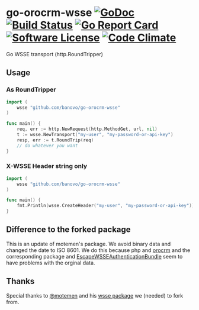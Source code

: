 # go-orocrm-wsse [![GoDoc](https://godoc.org/github.com/banovo/go-orocrm-wsse?status.svg)](https://godoc.org/github.com/banovo/go-orocrm-wsse) [![Build Status](https://travis-ci.org/banovo/go-orocrm-wsse.svg?branch=master)](https://travis-ci.org/banovo/go-orocrm-wsse) [![Go Report Card](https://goreportcard.com/badge/github.com/banovo/go-orocrm-wsse)](https://goreportcard.com/report/github.com/banovo/go-orocrm-wsse) [![Software License](https://img.shields.io/badge/license-MIT-brightgreen.svg)](LICENSE.md) [![Code Climate](https://codeclimate.com/github/banovo/go-orocrm-wsse/badges/gpa.svg)](https://codeclimate.com/github/banovo/go-orocrm-wsse)
Go WSSE transport (http.RoundTripper)

## Usage
### As RoundTripper
```go
import (
	wsse "github.com/banovo/go-orocrm-wsse"
)

func main() {
	req, err := http.NewRequest(http.MethodGet, url, nil)
	t := wsse.NewTransport("my-user", "my-password-or-api-key")
	resp, err := t.RoundTrip(req)
	// do whatever you want
}
```

### X-WSSE Header string only
```go
import (
	wsse "github.com/banovo/go-orocrm-wsse"
)

func main() {
	fmt.Println(wsse.CreateHeader("my-user", "my-password-or-api-key"))
}
```

## Difference to the forked package
This is an update of motemen's package. We avoid binary data and changed the date to ISO 8601.
We do this because php and [orocrm](https://www.orocrm.com/documentation/index/current/cookbook/how-to-use-wsse-authentication) and the corresponding package and [EscapeWSSEAuthenticationBundle](https://github.com/djoos/EscapeWSSEAuthenticationBundle) seem to have problems with the orginal data.

## Thanks
Special thanks to [@motemen](https://github.com/motemen) and his [wsse package](https://github.com/motemen/go-wsse) we (needed) to fork from.
